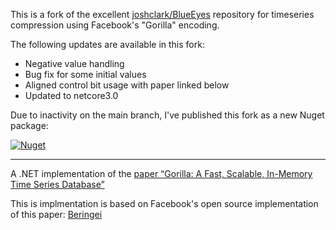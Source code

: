 This is a fork of the excellent [joshclark/BlueEyes](https://github.com/joshclark/BlueEyes) repository for timeseries compression using Facebook's "Gorilla" encoding.

The following updates are available in this fork:

- Negative value handling
- Bug fix for some initial values
- Aligned control bit usage with paper linked below
- Updated to netcore3.0

Due to inactivity on the main branch, I've published this fork as a new Nuget package:

[![Nuget](https://img.shields.io/nuget/v/GorillaDotNet)](https://www.nuget.org/packages/GorillaDotNet/)

---

A .NET implementation of the [paper “Gorilla: A Fast, Scalable, In-Memory Time Series Database”](http://www.vldb.org/pvldb/vol8/p1816-teller.pdf) 

This is implmentation is based on Facebook's open source implementation of this paper: [Beringei](https://github.com/facebookincubator/beringei/)
